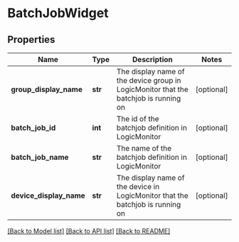 # BatchJobWidget

## Properties
Name | Type | Description | Notes
------------ | ------------- | ------------- | -------------
**group_display_name** | **str** | The display name of the device group in LogicMonitor that the batchjob is running on | [optional] 
**batch_job_id** | **int** | The id of the batchjob definition in LogicMonitor | [optional] 
**batch_job_name** | **str** | The name of the batchjob definition in LogicMonitor | [optional] 
**device_display_name** | **str** | The display name of the device in LogicMonitor that the batchjob is running on | [optional] 

[[Back to Model list]](../README.md#documentation-for-models) [[Back to API list]](../README.md#documentation-for-api-endpoints) [[Back to README]](../README.md)

